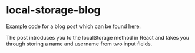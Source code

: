# local-storage-blog
Example code for a blog post which can be found [here](https://www.lauratodddesign.com/blog/a-really-simple-intro-to-localstorage-in-react/).

The post introduces you to the localStorage method in React and takes you through storing a name and username from two input fields. 
